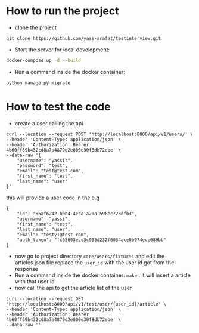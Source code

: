 # How to run the project

- clone the project 
```
git clone https://github.com/yass-arafat/testinterview.git
```
- Start the server for local development:
```bash
docker-compose up -d --build
```
- Run a command inside the docker container:

```bash
python manage.py migrate
```

# How to test the code

- create a user calling the api
```
curl --location --request POST 'http://localhost:8000/api/v1/users/' \
--header 'Content-Type: application/json' \
--header 'Authorization: Bearer 4b60ff69b432cd8a7a4879d2e000e30f8db72ebe' \
--data-raw '{
    "username": "yassir",
    "password": "test",
    "email": "test@test.com",
    "first_name": "test",
    "last_name": "user"
}'
```
this will provide a user code in the e.g
```
{
    "id": "85af6242-b0b4-4eca-a20a-598ec723dfb3",
    "username": "yassi",
    "first_name": "test",
    "last_name": "user",
    "email": "testy1@test.com",
    "auth_token": "fc65603ecc3c935d232f6034ace0b974ece689bb"
}
```
- now go to project directory `core/users/fixtures` and edit the articles.json file
replace the `user_id` with the user id got from the response
- Run a command inside the docker container:
`make` . it will insert a article with that user id
- now call the api to get the article list of the user
```
curl --location --request GET 'http://localhost:8000/api/v1/test/user/{user_id}/article' \
--header 'Content-Type: application/json' \
--header 'Authorization: Bearer 4b60ff69b432cd8a7a4879d2e000e30f8db72ebe' \
--data-raw ''
```
